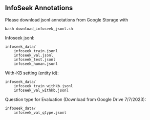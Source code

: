 ## InfoSeek Annotations

Please download jsonl annotations from Google Storage with 
```
bash download_infoseek_jsonl.sh
```

Infoseek jsonl:
```
infoseek_data/
    infoseek_train.jsonl
    infoseek_val.jsonl
    infoseek_test.jsonl
    infoseek_human.jsonl
```

With-KB setting (entity id):
```
infoseek_data/
    infoseek_train_withkb.jsonl
    infoseek_val_withkb.jsonl
```

Question type for Evaluation (Download from Google Drive 7/7/2023):
```
infoseek_data/
    infoseek_val_qtype.jsonl
```
